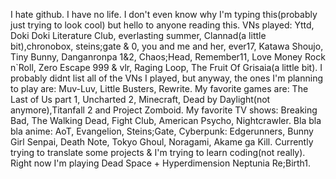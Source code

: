 I hate  github.
I have no life.
I don't even know why I'm typing this(probably just trying to look cool) but hello to anyone reading this.
VNs played:
Yttd, Doki Doki Literature Club, everlasting summer, Clannad(a little bit),chronobox, steins;gate & 0, you and me and her, ever17, Katawa Shoujo, Tiny Bunny, Danganronpa 1&2, Chaos;Head, Remember11, Love Money Rock n`Roll, Zero Escape 999 & vlr, Raging Loop, The Fruit Of Grisaia(a little bit).
I probably didnt list all of the VNs I played, but anyway, the ones I'm planning to play are:
Muv-Luv, Little Busters, Rewrite.
My favorite games are: The Last of Us part 1, Uncharted 2, Minecraft, Dead by Daylight(not anymore),Titanfall 2 and Project Zomboid.
My favorite TV shows: Breaking Bad, The Walking Dead, Fight Club, American Psycho, Nightcrawler.
Bla bla bla anime: AoT, Evangelion, Steins;Gate, Cyberpunk: Edgerunners, Bunny Girl Senpai, Death Note, Tokyo Ghoul, Noragami, Akame ga Kill.
Currently trying to translate some projects & I'm trying to learn coding(not really).
Right now I'm playing Dead Space + Hyperdimension Neptunia Re;Birth1.
